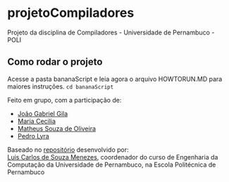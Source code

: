 # projetoCompiladores
Projeto da disciplina de Compiladores - Universidade de Pernambuco - POLI

## Como rodar o projeto
Acesse a pasta bananaScript e leia agora o arquivo HOWTORUN.MD para maiores instruções.
``` cd bananaScript ```

Feito em grupo, com a participação de:  
 - [João Gabriel Gila](https://github.com/joaogabrieltg)
 - [Maria Cecilia](https://github.com/ceciliamedeiros)  
 - [Matheus Souza de Oliveira](https://github.com/patitow)  
 - [Pedro Lyra](https://github.com/PedrolyraC)  

Baseado no [repositório](https://github.com/lcsm-ecomp/Compiladores2023.1) desenvolvido por:    
  [Luis Carlos de Souza Menezes](https://github.com/lcsm-ecomp), coordenador do curso de Engenharia da Computação da Universidade de Pernambuco, na Escola Politécnica de Pernambuco
